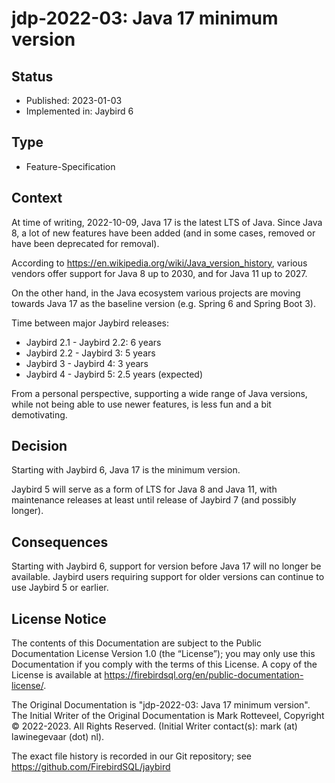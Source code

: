 <!--
SPDX-FileCopyrightText: Copyright 2022-2023 Mark Rotteveel
SPDX-License-Identifier: LicenseRef-PDL-1.0
-->
# jdp-2022-03: Java 17 minimum version

## Status

- Published: 2023-01-03
- Implemented in: Jaybird 6

## Type

- Feature-Specification

## Context

At time of writing, 2022-10-09, Java 17 is the latest LTS of Java. Since Java 8,
a lot of new features have been added (and in some cases, removed or have been
deprecated for removal).

According to <https://en.wikipedia.org/wiki/Java_version_history>, various 
vendors offer support for Java 8 up to 2030, and for Java 11 up to 2027.

On the other hand, in the Java ecosystem various projects are moving towards
Java 17 as the baseline version (e.g. Spring 6 and Spring Boot 3).

Time between major Jaybird releases:

- Jaybird 2.1 - Jaybird 2.2: 6 years
- Jaybird 2.2 - Jaybird 3: 5 years
- Jaybird 3 - Jaybird 4: 3 years
- Jaybird 4 - Jaybird 5: 2.5 years (expected)

From a personal perspective, supporting a wide range of Java versions, while not
being able to use newer features, is less fun and a bit demotivating. 

## Decision

Starting with Jaybird 6, Java 17 is the minimum version.

Jaybird 5 will serve as a form of LTS for Java 8 and Java 11, with maintenance
releases at least until release of Jaybird 7 (and possibly longer).

## Consequences

Starting with Jaybird 6, support for version before Java 17 will no longer be
available. Jaybird users requiring support for older versions can continue to 
use Jaybird 5 or earlier.

## License Notice

The contents of this Documentation are subject to the Public Documentation
License Version 1.0 (the “License”); you may only use this Documentation if you
comply with the terms of this License. A copy of the License is available at
<https://firebirdsql.org/en/public-documentation-license/>.

The Original Documentation is "jdp-2022-03: Java 17 minimum version".
The Initial Writer of the Original Documentation is Mark Rotteveel,
Copyright © 2022-2023. All Rights Reserved. (Initial Writer contact(s):
mark (at) lawinegevaar (dot) nl).

<!--
Contributor(s): ______________________________________.
Portions created by ______ are Copyright © _________ [Insert year(s)]. All Rights Reserved.
(Contributor contact(s): ________________ [Insert hyperlink/alias]).
-->

The exact file history is recorded in our Git repository; see
<https://github.com/FirebirdSQL/jaybird>
